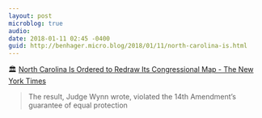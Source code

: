 ```yaml
---
layout: post
microblog: true
audio: 
date: 2018-01-11 02:45 -0400
guid: http://benhager.micro.blog/2018/01/11/north-carolina-is.html
---
```

🏛 [North Carolina Is Ordered to Redraw Its Congressional Map - The New York Times](https://mobile.nytimes.com/2018/01/09/us/north-carolina-gerrymander.html)

> The result, Judge Wynn wrote, violated the 14th Amendment’s guarantee of equal protection
